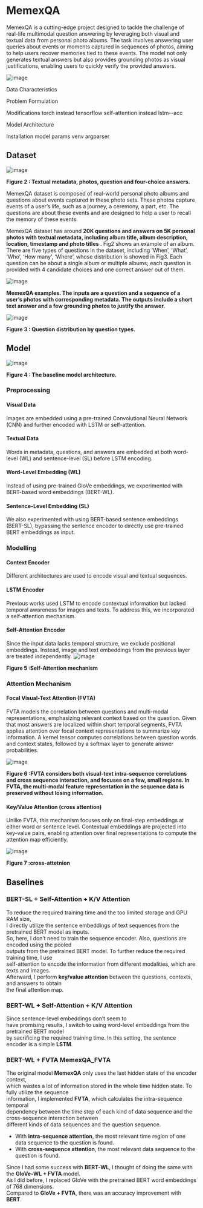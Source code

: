# MemexQA
MemexQA is a cutting-edge project designed to tackle the challenge of real-life multimodal question answering by leveraging both visual and textual data from personal photo albums. The task involves answering user queries about events or moments captured in sequences of photos, aiming to help users recover memories tied to these events. The model not only generates textual answers but also provides grounding photos as visual justifications, enabling users to quickly verify the provided answers.

![image](https://github.com/user-attachments/assets/b893d703-95bb-4a33-bb7e-586f1c7fb93d)


Data Characteristics

Problem Formulation

Modifications 
torch instead tensorflow
self-attention instead lstm--acc

Model Architecture

Installation
model params
venv
argparser


## Dataset

![image](https://github.com/user-attachments/assets/e440360e-b5ca-4e9c-922c-00ebefbafcd1)

**Figure 2 : Textual metadata, photos, question and four-choice answers.**

MemexQA dataset is composed of real-world personal photo albums and questions about events
captured in these photo sets. These photos capture events of a user’s life, such as a journey, a
ceremony, a part, etc. The questions are about these events and are designed to help a user to recall
the memory of these events.

MemexQA dataset has around **20K questions and answers on 5K personal photos with textual
metadata, including album title, album description, location, timestamp and photo titles** . 
Fig2 shows an example of an album. There are five types of questions in the dataset, including ‘When’, ‘What’,
‘Who’, ‘How many’, ‘Where’, whose distribution is showed in Fig3. Each question can be about a
single album or multiple albums; each question is provided with 4 candidate choices and one correct
answer out of them.


![image](https://github.com/user-attachments/assets/c3dacbce-bff5-4af9-8925-f5aadfa238e4)

**MemexQA examples. The inputs are a question and a sequence
of a user’s photos with corresponding metadata. The outputs include a
short text answer and a few grounding photos to justify the answer.**


![image](https://github.com/user-attachments/assets/b9444dd5-efb8-4b73-b30f-6c238f3b3d99)

**Figure 3 : Question distribution by question types.**


## Model
![image](https://github.com/user-attachments/assets/c7196388-820b-460a-b632-a610f64a6808)

**Figure 4 : The baseline model architecture.**

### Preprocessing
#### Visual Data
Images are embedded using a pre-trained Convolutional Neural Network (CNN) and further encoded with LSTM or self-attention.
#### Textual Data
Words in metadata, questions, and answers are embedded at both word-level (WL) and sentence-level (SL) before LSTM encoding.
#### Word-Level Embedding (WL)
Instead of using pre-trained GloVe embeddings, we experimented with BERT-based word embeddings (BERT-WL). 
#### Sentence-Level Embedding (SL)
We also experimented with using BERT-based sentence embeddings (BERT-SL), bypassing the sentence encoder to directly use pre-trained BERT embeddings as input.

### Modelling
#### Context Encoder
Different architectures are used to encode visual and textual sequences.
#### LSTM Encoder
Previous works used LSTM to encode contextual information but lacked temporal awareness for images and texts. To address this, we incorporated a self-attention mechanism.
#### Self-Attention Encoder
Since the input data lacks temporal structure, we exclude positional embeddings. Instead, image and text embeddings from the previous layer are treated independently.
![image](https://miro.medium.com/v2/resize:fit:1400/1*7Jbg-m9UNKXw-Mw_o-9BJQ.gif)

**Figure 5 :Self-Attention mechanism**

### Attention Mechanism
#### Focal Visual-Text Attention (FVTA)
FVTA models the correlation between questions and multi-modal representations, emphasizing relevant context based on the question. Given that most answers are localized within short temporal segments, FVTA applies attention over focal context representations to summarize key information. A kernel tensor computes correlations between question words and context states, followed by a softmax layer to generate answer probabilities.

 
![image](https://github.com/user-attachments/assets/9fef9bea-3c39-43c5-baf9-965860107431)

**Figure 6 :FVTA considers both visual-text intra-sequence correlations and cross
sequence interaction, and focuses on a few, small regions. In FVTA, the
multi-modal feature representation in the sequence data is preserved
without losing information.**


#### Key/Value Attention (cross attention)
Unlike FVTA, this mechanism focuses only on final-step embeddings at either word or sentence level. Contextual embeddings are projected into key-value pairs, enabling attention over final representations to compute the attention map efficiently.

![image](https://github.com/user-attachments/assets/a13d7a3a-605e-452d-9d88-ff1b73cb5078)

**Figure 7 :cross-attetnion**

## Baselines

### BERT-SL + Self-Attention + K/V Attention  
To reduce the required training time and the too limited storage and GPU RAM size,  
I directly utilize the sentence embeddings of text sequences from the pretrained BERT model as inputs.  
So, here, I don’t need to train the sequence encoder. Also, questions are encoded using the pooled  
outputs from the pretrained BERT model. To further reduce the required training time, I use  
self-attention to encode the information from different modalities, which are texts and images.  
Afterward, I perform **key/value attention** between the questions, contexts, and answers to obtain  
the final attention map.  

### BERT-WL + Self-Attention + K/V Attention  
Since sentence-level embeddings don’t seem to  
have promising results, I switch to using word-level embeddings from the pretrained BERT model  
by sacrificing the required training time. In this setting, the sentence encoder is a simple **LSTM**.  

### BERT-WL + FVTA **MemexQA_FVTA**  
The original model **MemexQA** only uses the last hidden state of the encoder context,  
which wastes a lot of information stored in the whole time hidden state. To fully utilize the sequence  
information, I implemented **FVTA**, which calculates the intra-sequence temporal  
dependency between the time step of each kind of data sequence and the cross-sequence interaction between  
different kinds of data sequences and the question sequence.  

- With **intra-sequence attention**, the most relevant time region of one data sequence to the question is found.  
- With **cross-sequence attention**, the most relevant data sequence to the question is found.  

Since I had some success with **BERT-WL**, I thought of doing the same with the **GloVe-WL + FVTA** model.  
As I did before, I replaced GloVe with the pretrained BERT word embeddings of 768 dimensions.  
Compared to **GloVe + FVTA**, there was an accuracy improvement with **BERT**.
